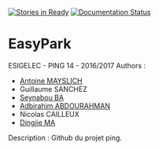 [![Stories in Ready](https://badge.waffle.io/Synodra/EasyPark.png?label=ready&title=Ready)](https://waffle.io/Synodra/EasyPark)
[![Documentation Status](https://readthedocs.org/projects/easypark/badge/?version=latest)](http://easypark.readthedocs.io/en/latest/?badge=latest)

# EasyPark
ESIGELEC - PING 14 - 2016/2017
Authors :

- [Antoine MAYSLICH](https://github.com/Synodra)
- Guillaume SANCHEZ
- [Seynabou BA](https://github.com/SeynabouBa)
- [Adbirahim ABDOURAHMAN](https://github.com/abdi94)
- Nicolas CAILLEUX
- [Dingjie MA](https://github.com/mdj2812)


Description :
Github du projet ping.
